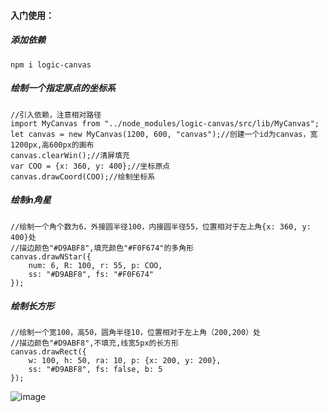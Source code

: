 #### 入门使用：
##### 添加依赖
```
npm i logic-canvas
```
##### 绘制一个指定原点的坐标系
```
//引入依赖，注意相对路径
import MyCanvas from "../node_modules/logic-canvas/src/lib/MyCanvas";
let canvas = new MyCanvas(1200, 600, "canvas");//创建一个id为canvas，宽1200px,高600px的画布
canvas.clearWin();//清屏填充
var COO = {x: 360, y: 400};//坐标原点
canvas.drawCoord(COO);//绘制坐标系
```
##### 绘制n角星

```
//绘制一个角个数为6，外接圆半径100，内接圆半径55，位置相对于左上角{x: 360, y: 400}处
//描边颜色"#D9ABF8",填充颜色"#F0F674"的多角形
canvas.drawNStar({
    num: 6, R: 100, r: 55, p: COO,
    ss: "#D9ABF8", fs: "#F0F674"
});
```
##### 绘制长方形

```
//绘制一个宽100，高50，圆角半径10，位置相对于左上角（200,200）处
//描边颜色"#D9ABF8",不填充,线宽5px的长方形
canvas.drawRect({
    w: 100, h: 50, ra: 10, p: {x: 200, y: 200},
    ss: "#D9ABF8", fs: false, b: 5
});
```
![image](http://a2.qpic.cn/psb?/V118BZ5R26fcwl/PV4OZOfiT2v4VFdMKpC*BTSer8ev1URwQkTOE5WUyHo!/b/dFkAAAAAAAAA&ek=1&kp=1&pt=0&bo=qgPrAQAAAAADF3E!&tl=1&vuin=2722448703&tm=1530147600&sce=60-2-2&rf=viewer_4)

